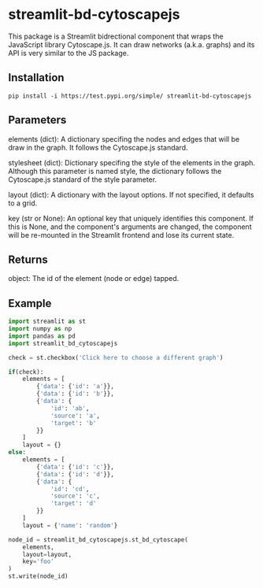 # streamlit-bd-cytoscapejs

This package is a Streamlit bidrectional component that wraps the JavaScript 
library Cytoscape.js. It can draw networks (a.k.a. graphs) and its API is very similar 
to the JS package.

## Installation

`pip install -i https://test.pypi.org/simple/ streamlit-bd-cytoscapejs`

## Parameters

elements (dict):
    A dictionary specifing the nodes and edges that will be draw in the
    graph. It follows the Cytoscape.js standard.
    
stylesheet (dict):
    Dictionary specifing the style of the elements in the graph. Although
    this parameter is named style, the dictionary follows the Cytoscape.js
    standard of the style parameter.
    
layout (dict):
    A dictionary with the layout options. If not specified, it defaults to
    a grid.
    
key (str or None):
    An optional key that uniquely identifies this component. If this is
    None, and the component's arguments are changed, the component will
    be re-mounted in the Streamlit frontend and lose its current state.

## Returns

object:
    The id of the element (node or edge) tapped.
    
## Example

``` python
import streamlit as st
import numpy as np
import pandas as pd
import streamlit_bd_cytoscapejs

check = st.checkbox('Click here to choose a different graph')

if(check):
    elements = [
        {'data': {'id': 'a'}},
        {'data': {'id': 'b'}},
        {'data': {
            'id': 'ab',
            'source': 'a',
            'target': 'b'
        }}
    ]
    layout = {}
else:
    elements = [
        {'data': {'id': 'c'}},
        {'data': {'id': 'd'}},
        {'data': {
            'id': 'cd',
            'source': 'c',
            'target': 'd'
        }}
    ]
    layout = {'name': 'random'}

node_id = streamlit_bd_cytoscapejs.st_bd_cytoscape(
    elements,
    layout=layout,
    key='foo'
)
st.write(node_id)
```
